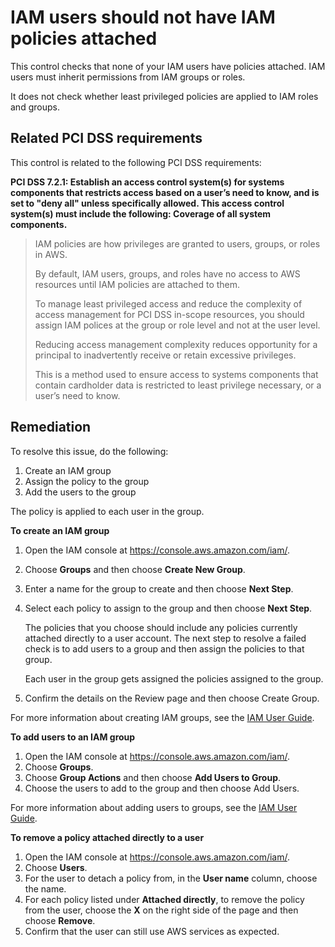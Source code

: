 # IAM users should not have IAM policies attached

This control checks that none of your IAM users have policies attached. IAM users must inherit permissions from IAM groups or roles.

It does not check whether least privileged policies are applied to IAM roles and groups.

## Related PCI DSS requirements

This control is related to the following PCI DSS requirements:

**PCI DSS 7.2.1: Establish an access control system(s) for systems components that restricts access based on a user’s need to know, and is set to "deny all" unless specifically allowed. This access control system(s) must include the following: Coverage of all system components.**

> IAM policies are how privileges are granted to users, groups, or roles in AWS.
>
> By default, IAM users, groups, and roles have no access to AWS resources until IAM policies are attached to them.
>
> To manage least privileged access and reduce the complexity of access management for PCI DSS in-scope resources, you should assign IAM polices at the group or role level and not at the user level.
>
> Reducing access management complexity reduces opportunity for a principal to inadvertently receive or retain excessive privileges.
>
> This is a method used to ensure access to systems components that contain cardholder data is restricted to least privilege necessary, or a user’s need to know.

## Remediation

To resolve this issue, do the following:

1. Create an IAM group
2. Assign the policy to the group
3. Add the users to the group

The policy is applied to each user in the group.

**To create an IAM group**

1. Open the IAM console at https://console.aws.amazon.com/iam/.
2. Choose **Groups** and then choose **Create New Group**.
3. Enter a name for the group to create and then choose **Next Step**.
4. Select each policy to assign to the group and then choose **Next Step**.

    The policies that you choose should include any policies currently attached directly to a user account. The next step to resolve a failed check is to add users to a group and then assign the policies to that group.

    Each user in the group gets assigned the policies assigned to the group.

5. Confirm the details on the Review page and then choose Create Group.

For more information about creating IAM groups, see the [IAM User Guide](https://docs.aws.amazon.com/IAM/latest/UserGuide/id_groups_create.html).

**To add users to an IAM group**

1. Open the IAM console at https://console.aws.amazon.com/iam/.
2. Choose **Groups**.
3. Choose **Group Actions** and then choose **Add Users to Group**.
4. Choose the users to add to the group and then choose Add Users.

For more information about adding users to groups, see the [IAM User Guide](https://docs.aws.amazon.com/IAM/latest/UserGuide/id_groups_manage_add-remove-users.html).

**To remove a policy attached directly to a user**

1. Open the IAM console at https://console.aws.amazon.com/iam/.
2. Choose **Users**.
3. For the user to detach a policy from, in the **User name** column, choose the name.
4. For each policy listed under **Attached directly**, to remove the policy from the user, choose the **X** on the right side of the page and then choose **Remove**.
5. Confirm that the user can still use AWS services as expected.
